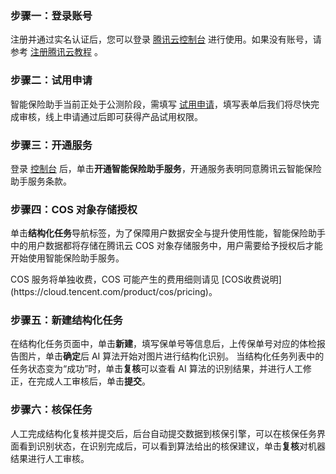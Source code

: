### 步骤一：登录账号

注册并通过实名认证后，您可以登录 [腾讯云控制台](https://console.cloud.tencent.com/cii) 进行使用。如果没有账号，请参考 [注册腾讯云教程](https://cloud.tencent.com/document/product/378/17985) 。

### 步骤二：试用申请
智能保险助手当前正处于公测阶段，需填写 [试用申请](https://cloud.tencent.com/apply/p/77ax6ogyhn9)，填写表单后我们将尽快完成审核，线上申请通过后即可获得产品试用权限。

### 步骤三：开通服务

登录 [控制台](https://console.cloud.tencent.com/cii) 后，单击**开通智能保险助手服务**，开通服务表明同意腾讯云智能保险助手服务条款。

### 步骤四：COS 对象存储授权

单击**结构化任务**导航标签，为了保障用户数据安全与提升使用性能，智能保险助手中的用户数据都将存储在腾讯云 COS 对象存储服务中，用户需要给予授权后才能开始使用智能保险助手服务。

<dx-alert infotype="notice" title="">
COS 服务将单独收费，COS 可能产生的费用细则请见 [COS收费说明](https://cloud.tencent.com/product/cos/pricing)。
</dx-alert>

### 步骤五：新建结构化任务

在结构化任务页面中，单击**新建**，填写保单号等信息后，上传保单号对应的体检报告图片，单击**确定**后 AI 算法开始对图片进行结构化识别。
当结构化任务列表中的任务状态变为“成功”时，单击**复核**可以查看 AI 算法的识别结果，并进行人工修正，在完成人工审核后，单击**提交**。

### 步骤六：核保任务

人工完成结构化复核并提交后，后台自动提交数据到核保引擎，可以在核保任务界面看到识别状态，在识别完成后，可以看到算法给出的核保建议，单击**复核**对机器结果进行人工审核。

